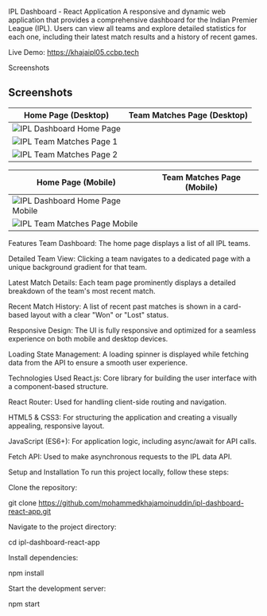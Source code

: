 IPL Dashboard - React Application
A responsive and dynamic web application that provides a comprehensive dashboard for the Indian Premier League (IPL). Users can view all teams and explore detailed statistics for each one, including their latest match results and a history of recent games.

Live Demo: https://khajaipl05.ccbp.tech

Screenshots

## Screenshots

| **Home Page (Desktop)** | **Team Matches Page (Desktop)** |
| ----------------------- | ------------------------------- |
| ![IPL Dashboard Home Page](https://image2url.com/images/1755818785708-59608f8a-7697-4f52-95fb-19547d978524.jpg) 
| ![IPL Team Matches Page 1](https://image2url.com/images/1755818818677-d89ad439-4f67-4b2e-9b90-ee844f22d917.jpg) |
| ![IPL Team Matches Page 2](https://image2url.com/images/1755818851617-f8304156-2488-486c-a482-fb52ca1a5d19.jpg) |


| **Home Page (Mobile)** | **Team Matches Page (Mobile)** |
| ---------------------- | ------------------------------ |
| ![IPL Dashboard Home Page Mobile](https://image2url.com/images/1755818895943-cfa46d2c-47e9-4b5c-a41f-e433c2f1a7fb.jpg) 
| ![IPL Team Matches Page Mobile](https://image2url.com/images/1755818870039-7bbd792b-9617-4ecc-8c85-d31b78e9a568.jpg) |





Features
Team Dashboard: The home page displays a list of all IPL teams.

Detailed Team View: Clicking a team navigates to a dedicated page with a unique background gradient for that team.

Latest Match Details: Each team page prominently displays a detailed breakdown of the team's most recent match.

Recent Match History: A list of recent past matches is shown in a card-based layout with a clear "Won" or "Lost" status.

Responsive Design: The UI is fully responsive and optimized for a seamless experience on both mobile and desktop devices.

Loading State Management: A loading spinner is displayed while fetching data from the API to ensure a smooth user experience.

Technologies Used
React.js: Core library for building the user interface with a component-based structure.

React Router: Used for handling client-side routing and navigation.

HTML5 & CSS3: For structuring the application and creating a visually appealing, responsive layout.

JavaScript (ES6+): For application logic, including async/await for API calls.

Fetch API: Used to make asynchronous requests to the IPL data API.

Setup and Installation
To run this project locally, follow these steps:

Clone the repository:

git clone https://github.com/mohammedkhajamoinuddin/ipl-dashboard-react-app.git

Navigate to the project directory:

cd ipl-dashboard-react-app

Install dependencies:

npm install

Start the development server:

npm start
